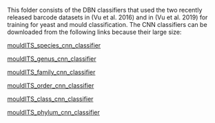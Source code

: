 This folder consists of the DBN classifiers that used the two recently released barcode datasets in (Vu et al. 2016) and in (Vu et al. 2019) 
for training for yeast and mould classification. The CNN classifiers can be downloaded from the following links because their large size:

[mouldITS_species_cnn_classifier](https://zenodo.org/deposit/3469669)

[mouldITS_genus_cnn_classifier](https://zenodo.org/deposit/3469891)

[mouldITS_family_cnn_classifier](https://zenodo.org/deposit/3469908)

[mouldITS_order_cnn_classifier](https://zenodo.org/deposit/3469920)

[mouldITS_class_cnn_classifier](https://zenodo.org/deposit/3469949)

[mouldITS_phylum_cnn_classifier](https://zenodo.org/deposit/3469967)

